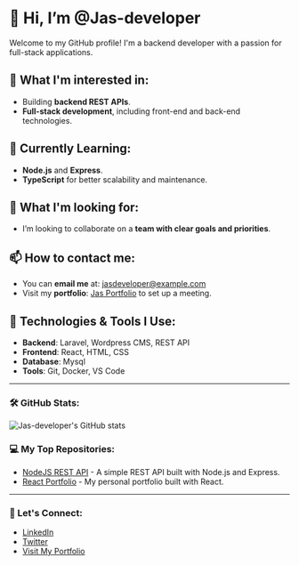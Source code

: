 # 👋 Hi, I’m @Jas-developer

Welcome to my GitHub profile! I'm a backend developer with a passion for full-stack applications.

## 👀 What I'm interested in:
- Building **backend REST APIs**.
- **Full-stack development**, including front-end and back-end technologies.
  
## 🌱 Currently Learning:
- **Node.js** and **Express**.
- **TypeScript** for better scalability and maintenance.

## 💞️ What I'm looking for:
- I’m looking to collaborate on a **team with clear goals and priorities**.

## 📫 How to contact me:
- You can **email me** at: [jasdeveloper@example.com](mailto:jasdeveloper@example.com)
- Visit my **portfolio**: [Jas Portfolio](https://www.jasportfolio.com) to set up a meeting.

## 🔧 Technologies & Tools I Use:
- **Backend**: Laravel, Wordpress CMS, REST API
- **Frontend**: React, HTML, CSS
- **Database**: Mysql
- **Tools**: Git, Docker, VS Code

---

### 🛠️ GitHub Stats:

![Jas-developer's GitHub stats](https://github-readme-stats.vercel.app/api?username=Jas-developer&show_icons=true&hide_title=true&count_private=true&theme=radical)

### 💻 My Top Repositories:

- [NodeJS REST API](https://github.com/Jas-developer/nodejs-rest-api) - A simple REST API built with Node.js and Express.
- [React Portfolio](https://github.com/Jas-developer/react-portfolio) - My personal portfolio built with React.

---

### 📢 Let's Connect:
- [LinkedIn](https://www.linkedin.com/in/jas-developer)
- [Twitter](https://twitter.com/jas_developer)
- [Visit My Portfolio](https://hexatech.digital)

